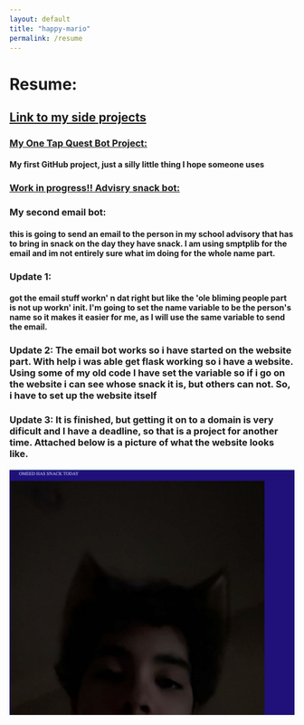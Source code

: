 ```yaml
---
layout: default 
title: "happy-mario"
permalink: /resume
---
```

# Resume:
<h2><a href="https://happy-mario.github.io/side" target="_blank">Link to my side projects </a></h2>

<h3><a href="https://github.com/happy-mario/happy-mario.github.io/tree/main" target="_blank">My One Tap Quest Bot Project:</a></h3>

#### My first GitHub project, just a silly little thing I hope someone uses 
<h3><a href="https://github.com/happy-mario/Advisory_Email-Website_Bot/blob/main/README.md" target="_blank">Work in progress!! Advisry snack bot:</a></h3>

### My second email bot:
#### this is going to send an email to the person in my school advisory that has to bring in snack on the day they have snack. I am using smptplib for the email and im not entirely sure what im doing for the whole name part. 
### Update 1: 
#### got the email stuff workn' n dat right but like the 'ole bliming people part is not up workn' init. I'm going to set the name variable to be the person's name so it makes it easier for me, as I will use the same variable to send the email.
### Update 2: The email bot works so i have started on the website part. With help i was able get flask working so i have a website. Using some of my old code I have set the variable so if i go on the website i can see whose snack it is, but others can not. So, i have to set up the website itself
### Update 3: It is finished, but getting it on to a domain is very dificult and I have a deadline, so that is a project for another time. Attached below is a picture of what the website looks like.

![websitelook](websitess.png)

